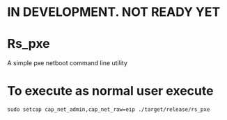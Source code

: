 # IN DEVELOPMENT. NOT READY YET

# Rs_pxe
A simple pxe netboot command line utility



# To execute as normal user execute
```
sudo setcap cap_net_admin,cap_net_raw=eip ./target/release/rs_pxe
```
